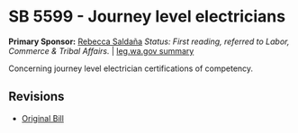 # SB 5599 - Journey level electricians
**Primary Sponsor:** [Rebecca Saldaña](/person/leg/rebecca.saldana.md)
*Status: First reading, referred to Labor, Commerce & Tribal Affairs.* | [leg.wa.gov summary](https://app.leg.wa.gov/billsummary?BillNumber=5599&Year=2021)

Concerning journey level electrician certifications of competency.

## Revisions
* [Original Bill](1/)